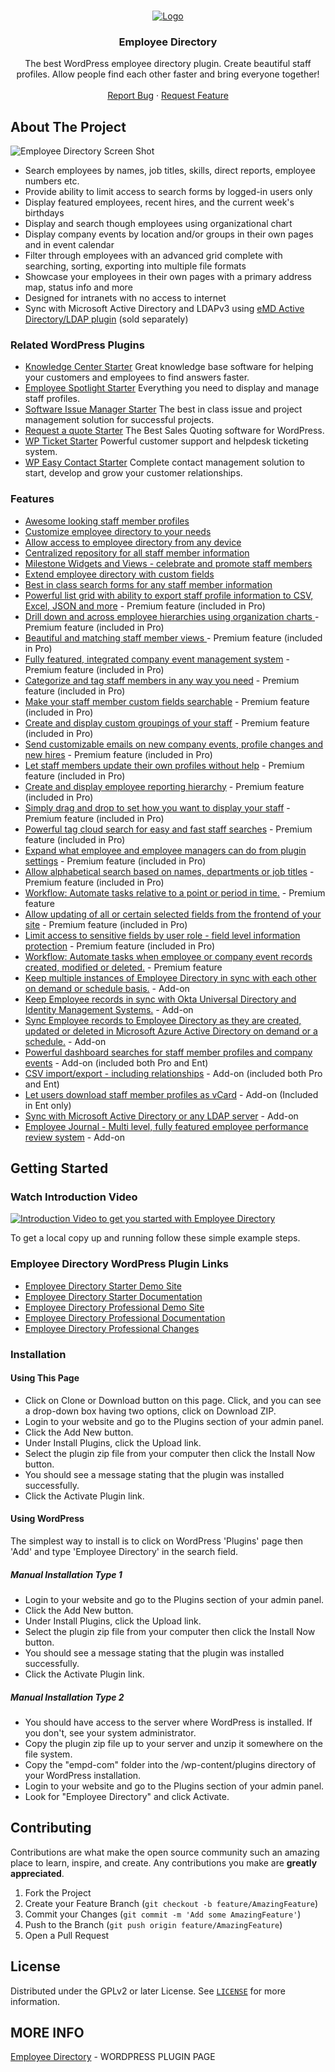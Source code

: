 
<!-- PROJECT LOGO -->
<br />
<p align="center">
  <a href="https://emdplugins.com/plugins/employee-directory-wordpress-plugin/">
    <img src="github/empdir-logo-250x150.gif" alt="Logo">
  </a>

  <h3 align="center">Employee Directory</h3>

  <p align="center">
    The best WordPress employee directory plugin. Create beautiful staff profiles. Allow people find each other faster and bring everyone together!
    <br />
    <br />
     <a href="https://github.com/emarket-design/employee-directory/issues">Report Bug</a>
    ·
    <a href="https://github.com/emarket-design/employee-directory/issues">Request Feature</a>
     </p>
</p>

<!-- ABOUT THE PROJECT -->
## About The Project

![Employee Directory Screen Shot](github/)


<ul>
<li>Search employees by names, job titles, skills, direct reports, employee numbers etc.</li>
<li>Provide ability to limit access to search forms by logged-in users only</li>
<li>Display featured employees, recent hires, and the current week's birthdays</li>
<li>Display and search though employees using organizational chart</li>
<li>Display company events by location and/or groups in their own pages and in event calendar</li>
<li>Filter through employees with an advanced grid complete with searching, sorting, exporting into multiple file formats</li>
<li>Showcase your employees in their own pages with a primary address map, status info and more</li>
<li>Designed for intranets with no access to internet</li>
<li>Sync with Microsoft Active Directory and LDAPv3 using <a href="/emd-active-directory-ldap-extension/">eMD Active Directory/LDAP plugin</a> (sold separately)</li>
</ul>

### Related WordPress Plugins


* [Knowledge Center Starter](https://kcentercom.emdplugins.com/) Great knowledge base software for helping your customers and employees to find answers faster.
* [Employee Spotlight Starter](https://espotlight-com.emdplugins.com) Everything you need to display and manage staff profiles.
* [Software Issue Manager Starter](https://simcom.emdplugins.com/) The best in class issue and project management solution for successful projects.
* [Request a quote Starter](https://requestaquote.emdplugins.com/) The Best Sales Quoting software for WordPress.
* [WP Ticket Starter](https://wpticketcom.emdplugins.com/) Powerful customer support and helpdesk ticketing system.
* [WP Easy Contact Starter](https://wpeasycontactcom.emdplugins.com) Complete contact management solution to start, develop and grow your customer relationships.

### Features

* [Awesome looking staff member profiles](https://emdplugins.com/?p=10425&pk_campaign=employee-directory-com&pk_kwd=github)
* [Customize employee directory to your needs](https://emdplugins.com/?p=10430&pk_campaign=employee-directory-com&pk_kwd=github)
* [Allow access to employee directory from any device](https://emdplugins.com/?p=10426&pk_campaign=employee-directory-com&pk_kwd=github)
* [Centralized repository for all staff member information](https://emdplugins.com/?p=10423&pk_campaign=employee-directory-com&pk_kwd=github)
* [Milestone Widgets and Views - celebrate and promote staff members](https://emdplugins.com/?p=10429&pk_campaign=employee-directory-com&pk_kwd=github)
* [Extend employee directory with custom fields](https://emdplugins.com/?p=10428&pk_campaign=employee-directory-com&pk_kwd=github)
* [Best in class search forms for any staff member information](https://emdplugins.com/?p=10427&pk_campaign=employee-directory-com&pk_kwd=github)
* [Powerful list grid with ability to export staff profile information to CSV, Excel, JSON and more](https://emdplugins.com/?p=10616&pk_campaign=employee-directory-com&pk_kwd=github) - Premium feature (included in Pro)
* [Drill down and across employee hierarchies using organization charts ](https://emdplugins.com/?p=10432&pk_campaign=employee-directory-com&pk_kwd=github) - Premium feature (included in Pro)
* [Beautiful and matching staff member views ](https://emdplugins.com/?p=10440&pk_campaign=employee-directory-com&pk_kwd=github) - Premium feature (included in Pro)
* [Fully featured, integrated company event management system](https://emdplugins.com/?p=10610&pk_campaign=employee-directory-com&pk_kwd=github) - Premium feature (included in Pro)
* [Categorize and tag staff members in any way you need](https://emdplugins.com/?p=10431&pk_campaign=employee-directory-com&pk_kwd=github) - Premium feature (included in Pro)
* [Make your staff member custom fields searchable](https://emdplugins.com/?p=10612&pk_campaign=employee-directory-com&pk_kwd=github) - Premium feature (included in Pro)
* [Create and display custom groupings of your staff](https://emdplugins.com/?p=10615&pk_campaign=employee-directory-com&pk_kwd=github) - Premium feature (included in Pro)
* [Send customizable emails on new company events, profile changes and new hires](https://emdplugins.com/?p=10613&pk_campaign=employee-directory-com&pk_kwd=github) - Premium feature (included in Pro)
* [Let staff members update their own profiles without help](https://emdplugins.com/?p=10424&pk_campaign=employee-directory-com&pk_kwd=github) - Premium feature (included in Pro)
* [Create and display employee reporting hierarchy](https://emdplugins.com/?p=10611&pk_campaign=employee-directory-com&pk_kwd=github) - Premium feature (included in Pro)
* [Simply drag and drop to set how you want to display your staff](https://emdplugins.com/?p=10614&pk_campaign=employee-directory-com&pk_kwd=github) - Premium feature (included in Pro)
* [Powerful tag cloud search for easy and fast staff searches](https://emdplugins.com/?p=10754&pk_campaign=employee-directory-com&pk_kwd=github) - Premium feature (included in Pro)
* [Expand what employee and employee managers can do from plugin settings](https://emdplugins.com/?p=10781&pk_campaign=employee-directory-com&pk_kwd=github) - Premium feature (included in Pro)
* [Allow alphabetical search based on names, departments or job titles](https://emdplugins.com/?p=11528&pk_campaign=employee-directory-com&pk_kwd=github) - Premium feature (included in Pro)
* [Workflow: Automate tasks relative to a point or period in time.](https://emdplugins.com/?p=18787&pk_campaign=employee-directory-com&pk_kwd=github) - Premium feature
* [Allow updating of all or certain selected fields from the frontend of your site](https://emdplugins.com/?p=11740&pk_campaign=employee-directory-com&pk_kwd=github) - Premium feature (included in Pro)
* [Limit access to sensitive fields by user role - field level information protection](https://emdplugins.com/?p=11741&pk_campaign=employee-directory-com&pk_kwd=github) - Premium feature (included in Pro)
* [Workflow: Automate tasks when employee or company event records created, modified or deleted.](https://emdplugins.com/?p=18788&pk_campaign=employee-directory-com&pk_kwd=github) - Premium feature
* [Keep multiple instances of Employee Directory in sync with each other on demand or schedule basis.](https://emdplugins.com/?p=18374&pk_campaign=employee-directory-com&pk_kwd=github) - Add-on
* [Keep Employee records in sync with Okta Universal Directory and Identity Management Systems.](https://emdplugins.com/?p=18306&pk_campaign=employee-directory-com&pk_kwd=github) - Add-on
* [Sync Employee records to Employee Directory as they are created, updated or deleted in Microsoft Azure Active Directory on demand or a schedule.](https://emdplugins.com/?p=18305&pk_campaign=employee-directory-com&pk_kwd=github) - Add-on
* [Powerful dashboard searches for staff member profiles and company events](https://emdplugins.com/?p=14799&pk_campaign=employee-directory-com&pk_kwd=github) - Add-on (included both Pro and Ent)
* [CSV import/export - including relationships](https://emdplugins.com/?p=14800&pk_campaign=employee-directory-com&pk_kwd=github) - Add-on (included both Pro and Ent)
* [Let users download staff member profiles as vCard](https://emdplugins.com/?p=10444&pk_campaign=employee-directory-com&pk_kwd=github) - Add-on (Included in Ent only)
* [Sync with Microsoft Active Directory or any LDAP server](https://emdplugins.com/?p=10443&pk_campaign=employee-directory-com&pk_kwd=github) - Add-on
* [Employee Journal - Multi level, fully featured employee performance review system](https://emdplugins.com/?p=10956&pk_campaign=employee-directory-com&pk_kwd=github) - Add-on

<!-- GETTING STARTED -->
## Getting Started

### Watch Introduction Video 

 [![Introduction Video to get you started with Employee Directory](https://img.youtube.com/vi/z_vhhJz_uEc/0.jpg)](https://www.youtube.com/watch?v=z_vhhJz_uEc)

To get a local copy up and running follow these simple example steps.

### Employee Directory WordPress Plugin Links


 * [Employee Directory Starter Demo Site](https://employee-directory-com.emdplugins.com?pk_campaign=employee-directory-com&pk_kwd=readme)
* [Employee Directory Starter Documentation](https://docs.emdplugins.com/employee-directory-community/?pk_campaign=employee-directory-com&pk_kwd=readme)
* [Employee Directory Professional Demo Site](https://employee-directory.emdplugins.com/?pk_campaign=employee-directory-com&pk_kwd=readme)
* [Employee Directory Professional Documentation](https://docs.emdplugins.com/employee-directory-professional/?pk_campaign=employee-directory-com&pk_kwd=readme)
* [Employee Directory Professional Changes](https://emdplugins.com/articles/empd-pro-wordpress-plugin-changelog/?pk_campaign=employee-directory-com&pk_kwd=readme)

### Installation

#### Using This Page
* Click on Clone or Download button on this page. Click, and you can see a drop-down box having two options, click on Download ZIP.
* Login to your website and go to the Plugins section of your admin panel.
* Click the Add New button.
* Under Install Plugins, click the Upload link.
* Select the plugin zip file from your computer then click the Install Now button.
* You should see a message stating that the plugin was installed successfully.
* Click the Activate Plugin link.

#### Using WordPress

The simplest way to install is to click on WordPress 'Plugins' page then 'Add' and type 'Employee Directory' in the search field.

##### Manual Installation Type 1

* Login to your website and go to the Plugins section of your admin panel.
* Click the Add New button.
* Under Install Plugins, click the Upload link.
* Select the plugin zip file from your computer then click the Install Now button.
* You should see a message stating that the plugin was installed successfully.
* Click the Activate Plugin link.

##### Manual Installation Type 2

* You should have access to the server where WordPress is installed. If you don't, see your system administrator.
* Copy the plugin zip file up to your server and unzip it somewhere on the file system.
* Copy the "empd-com" folder into the /wp-content/plugins directory of your WordPress installation.
* Login to your website and go to the Plugins section of your admin panel.
* Look for "Employee Directory" and click Activate.

<!-- CONTRIBUTING -->
## Contributing

Contributions are what make the open source community such an amazing place to learn, inspire, and create. Any contributions you make are **greatly appreciated**.

1. Fork the Project
2. Create your Feature Branch (`git checkout -b feature/AmazingFeature`)
3. Commit your Changes (`git commit -m 'Add some AmazingFeature'`)
4. Push to the Branch (`git push origin feature/AmazingFeature`)
5. Open a Pull Request



<!-- LICENSE -->
## License

Distributed under the GPLv2 or later License. See [`LICENSE`](https://www.gnu.org/licenses/gpl-2.0.html) for more information.


<!-- CONTACT -->
## MORE INFO

[Employee Directory](https://emdplugins.com/plugins/employee-directory-wordpress-plugin/) - WORDPRESS PLUGIN PAGE